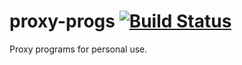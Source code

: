 proxy-progs [![Build Status](https://travis-ci.org/n2liquid/proxy-progs.png?branch=master)](https://travis-ci.org/n2liquid/proxy-progs)
===========

Proxy programs for personal use.

